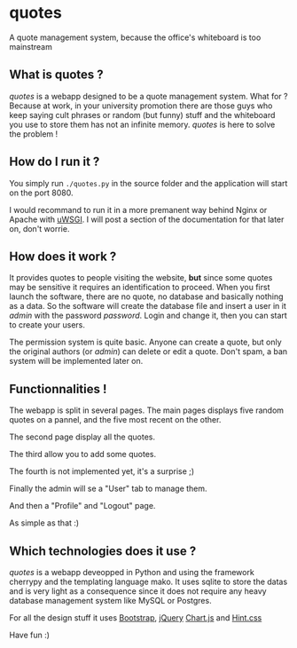 # quotes 
A quote management system, because the office's whiteboard is too mainstream

## What is quotes ?
*quotes* is a webapp designed to be a quote management system. What for ?
Because at work, in your university promotion there are those guys who
keep saying cult phrases or random (but funny) stuff and the whiteboard
you use to store them has not an infinite memory. *quotes* is here to solve
the problem !

## How do I run it ?
You simply run `./quotes.py` in
the source folder and the application will start on the port 8080.

I would recommand to run it in a more premanent way behind Nginx or
Apache with [uWSGI](http://uwsgi-docs.readthedocs.org/en/latest/). I will
post a section of the documentation for that later on, don't worrie.

## How does it work ?
It provides quotes to people visiting the website, **but** since some quotes
may be sensitive it requires an identification to proceed. When you first
launch the software, there are no quote, no database and basically nothing
as a data. So the software will create the database file and insert a user
in it *admin* with the password *password*. Login and change it, then you
can start to create your users.

The permission system is quite basic. Anyone can create a quote, but only
the original authors (or *admin*) can delete or edit a quote. Don't spam,
a ban system will be implemented later on.

## Functionnalities !
The webapp is split in several pages. The main pages displays five random
quotes on a pannel, and the five most recent on the other.

The second page display all the quotes.

The third allow you to add some quotes.

The fourth is not implemented yet, it's a surprise ;)

Finally the admin will se a "User" tab to manage them.

And then a "Profile" and "Logout" page.

As simple as that :)

## Which technologies does it use ?
*quotes* is a webapp deveopped in Python and using the framework cherrypy
and the templating language mako. It uses sqlite to store the datas and
is very light as a consequence since it does not require any heavy database
management system like MySQL or Postgres.

For all the design stuff it uses [Bootstrap](http://getbootstrap.com/),
[jQuery](https://jquery.com/) [Chart.js](http://www.chartjs.org/)
and [Hint.css](http://kushagragour.in/lab/hint/)


Have fun :)
